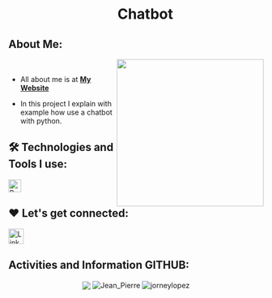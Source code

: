 <h1 align="center"><img width="30px"> Chatbot</h1>

##  About Me:

<img  src="./programming.gif" height="290px" align="right" />
<br>

- All about me is at **[My Website](https://jompy31.github.io/)**



- In this project I explain with example how use a chatbot with python. 

## 🛠️ Technologies and Tools I use:

<p>
<img alt="Python" src="https://img.shields.io/badge/Python-3776AB?style=for-the-badge&logo=python&logoColor=white"  height="25px"/>


</p>

## ❤️ Let's get connected:

<p>
  <a href="https://www.linkedin.com/in/jean-pierre-barnett-caruzo-452b9a1b1/" target="_blank"><img alt="LinkedIn" target="_blank" src="https://img.shields.io/badge/LinkedIn-0077B5?style=for-the-badge&logo=linkedin&logoColor=white"  height="30px"/></a>

</p>


## Activities and Information GITHUB:

<div align="center">
  <img align="center" src="https://github-readme-stats-anuraghazra1.vercel.app/api?username=jompy31&show_icons=true" />
  <img align="center" src="https://github-readme-streak-stats.herokuapp.com/?user=jompy31" alt="Jean_Pierre" />
  <img align="center" src="https://github-readme-stats.vercel.app/api/top-langs/?username=jompy31&show_icons=true&layout=compact&langs_count=10" alt="jorneylopez" />
</div>


  

